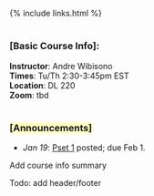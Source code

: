 {% include links.html %}

#

### [Basic Course Info]:


**Instructor**: Andre Wibisono <br>
**Times**: Tu/Th 2:30-3:45pm EST <br>
**Location**: DL 220 <br>
**Zoom**: tbd <br>

#

<h3><span style="background-color: #fdffc4">
  [Announcements]</span>
</h3>


* *Jan 19*: [Pset 1](/psets) posted; due Feb 1.



Add course info summary


Todo: add header/footer

